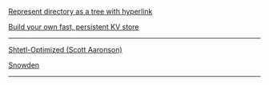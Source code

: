 [Represent directory as a tree with hyperlink](https://stackoverflow.com/questions/23989232/is-there-a-way-to-represent-a-directory-tree-in-a-github-readme-md)

[Build your own fast, persistent KV store](https://news.ycombinator.com/item?id=34793714)

---

[Shtetl-Optimized (Scott Aaronson)](https://scottaaronson.blog/)

[Snowden](https://nitter.net/search?f=tweets\&q=from%3Asnowden\&e-nativeretweets=on\&e-replies=on)


---

